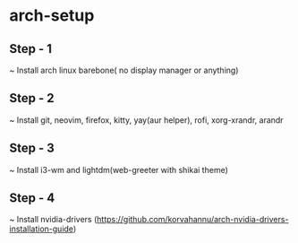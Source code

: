 # arch-setup
## Step - 1 <br/>
  ~ Install arch linux barebone( no display manager or anything)<br/>
## Step - 2<br/>
  ~ Install git, neovim, firefox, kitty, yay(aur helper), rofi, xorg-xrandr, arandr<br />
## Step - 3<br/>
  ~ Install i3-wm and lightdm(web-greeter with shikai theme)<br/>
## Step - 4
  ~ Install nvidia-drivers (https://github.com/korvahannu/arch-nvidia-drivers-installation-guide)
